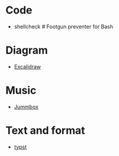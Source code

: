 # Code
* shellcheck # Footgun preventer for Bash

# Diagram
* [Excalidraw](https://excalidraw.com/)

# Music
* [Jummbox](https://jummbus.bitbucket.io/debug/)

# Text and format
* [typst](https://typst.app/)
